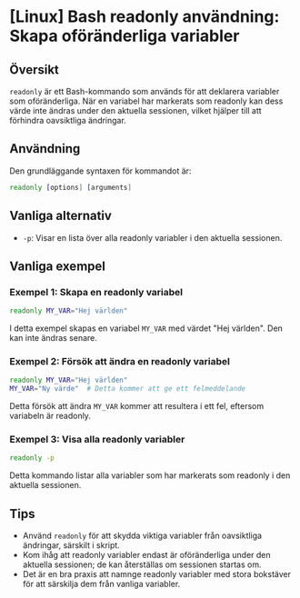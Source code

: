 # [Linux] Bash readonly användning: Skapa oföränderliga variabler

## Översikt
`readonly` är ett Bash-kommando som används för att deklarera variabler som oföränderliga. När en variabel har markerats som readonly kan dess värde inte ändras under den aktuella sessionen, vilket hjälper till att förhindra oavsiktliga ändringar.

## Användning
Den grundläggande syntaxen för kommandot är:

```bash
readonly [options] [arguments]
```

## Vanliga alternativ
- `-p`: Visar en lista över alla readonly variabler i den aktuella sessionen.

## Vanliga exempel

### Exempel 1: Skapa en readonly variabel
```bash
readonly MY_VAR="Hej världen"
```
I detta exempel skapas en variabel `MY_VAR` med värdet "Hej världen". Den kan inte ändras senare.

### Exempel 2: Försök att ändra en readonly variabel
```bash
readonly MY_VAR="Hej världen"
MY_VAR="Ny värde"  # Detta kommer att ge ett felmeddelande
```
Detta försök att ändra `MY_VAR` kommer att resultera i ett fel, eftersom variabeln är readonly.

### Exempel 3: Visa alla readonly variabler
```bash
readonly -p
```
Detta kommando listar alla variabler som har markerats som readonly i den aktuella sessionen.

## Tips
- Använd `readonly` för att skydda viktiga variabler från oavsiktliga ändringar, särskilt i skript.
- Kom ihåg att readonly variabler endast är oföränderliga under den aktuella sessionen; de kan återställas om sessionen startas om.
- Det är en bra praxis att namnge readonly variabler med stora bokstäver för att särskilja dem från vanliga variabler.
